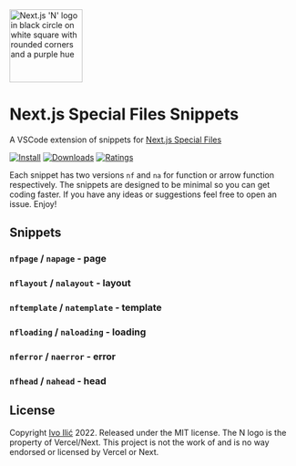 <img src="https://github.com/ivoilic/next.js-special-files-snippets/raw/main/icon.png" alt="Next.js 'N' logo in black circle on white square with rounded corners and a purple hue" width="128"/>

# Next.js Special Files Snippets

A VSCode extension of snippets for <a href="https://nextjs.org/blog/next-13">Next.js Special Files</a>

[![Install](https://vsmarketplacebadge.apphb.com/installs-short/ivoilic.nextjs-special-files-snippets.svg)](https://marketplace.visualstudio.com/items?itemName=ivoilic.nextjs-special-files-snippets)
[![Downloads](https://vsmarketplacebadge.apphb.com/downloads-short/ivoilic.nextjs-special-files-snippets.svg)](https://marketplace.visualstudio.com/items?itemName=ivoilic.nextjs-special-files-snippets)
[![Ratings](https://vsmarketplacebadge.apphb.com/rating-star/ivoilic.nextjs-special-files-snippets.svg)](https://marketplace.visualstudio.com/items?itemName=ivoilic.nextjs-special-files-snippets)

Each snippet has two versions `nf` and `na` for function or arrow function respectively. The snippets are designed to be minimal so you can get coding faster. If you have any ideas or suggestions feel free to open an issue. Enjoy!

## Snippets

### `nfpage` / `napage` - page

### `nflayout` / `nalayout` - layout

### `nftemplate` / `natemplate` - template

### `nfloading` / `naloading` - loading

### `nferror` / `naerror` - error

### `nfhead` / `nahead` - head

## License

Copyright <a href="https://github.com/ivoilic">Ivo Ilić</a> 2022. Released under the MIT license. The N logo is the property of Vercel/Next. This project is not the work of and is no way endorsed or licensed by Vercel or Next.
